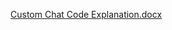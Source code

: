 [Custom Chat Code Explanation.docx](https://github.com/user-attachments/files/22962811/Custom.Chat.Code.Explanation.docx)
